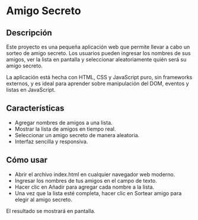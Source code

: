 <h1> Amigo Secreto </h1>
<h2> Descripción </h2>

Este proyecto es una pequeña aplicación web que permite llevar a cabo un sorteo de amigo secreto. Los usuarios pueden ingresar los nombres de sus amigos, ver la lista en pantalla y seleccionar aleatoriamente quién será su amigo secreto.

La aplicación está hecha con HTML, CSS y JavaScript puro, sin frameworks externos, y es ideal para aprender sobre manipulación del DOM, eventos y listas en JavaScript.

<h2> Características </h2>

- Agregar nombres de amigos a una lista.
- Mostrar la lista de amigos en tiempo real.
- Seleccionar un amigo secreto de manera aleatoria.
- Interfaz sencilla y responsiva.

<h2> Cómo usar </h2>

- Abrir el archivo index.html en cualquier navegador web moderno.
- Ingresar los nombres de tus amigos en el campo de texto.
- Hacer clic en Añadir para agregar cada nombre a la lista.
- Una vez que la lista esté completa, hacer clic en Sortear amigo para elegir al amigo secreto.

El resultado se mostrará en pantalla.
